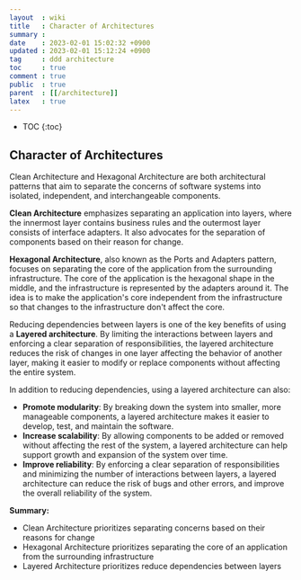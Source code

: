 ```yaml
---
layout  : wiki
title   : Character of Architectures
summary : 
date    : 2023-02-01 15:02:32 +0900
updated : 2023-02-01 15:12:24 +0900
tag     : ddd architecture
toc     : true
comment : true
public  : true
parent  : [[/architecture]]
latex   : true
---
```

* TOC
{:toc}

## Character of Architectures 

Clean Architecture and Hexagonal Architecture are both architectural patterns that aim to separate the concerns of software systems into isolated, independent, and interchangeable components.

__Clean Architecture__ emphasizes separating an application into layers, where the innermost layer contains business rules and the outermost layer consists of interface adapters. It also advocates for the separation of components based on their reason for change.

__Hexagonal Architecture__, also known as the Ports and Adapters pattern, focuses on separating the core of the application from the surrounding infrastructure. The core of the application is the hexagonal shape in the middle, and the infrastructure is represented by the adapters around it. The idea is to make the application's core independent from the infrastructure so that changes to the infrastructure don't affect the core.

Reducing dependencies between layers is one of the key benefits of using a __Layered architecture__. By limiting the interactions between layers and enforcing a clear separation of responsibilities, the layered architecture reduces the risk of changes in one layer affecting the behavior of another layer, making it easier to modify or replace components without affecting the entire system.

In addition to reducing dependencies, using a layered architecture can also:

- __Promote modularity__: By breaking down the system into smaller, more manageable components, a layered architecture makes it easier to develop, test, and maintain the software.
- __Increase scalability__: By allowing components to be added or removed without affecting the rest of the system, a layered architecture can help support growth and expansion of the system over time.
- __Improve reliability__: By enforcing a clear separation of responsibilities and minimizing the number of interactions between layers, a layered architecture can reduce the risk of bugs and other errors, and improve the overall reliability of the system.

__Summary:__
- Clean Architecture prioritizes separating concerns based on their reasons for change
- Hexagonal Architecture prioritizes separating the core of an application from the surrounding infrastructure
- Layered Architecture prioritizes reduce dependencies between layers
